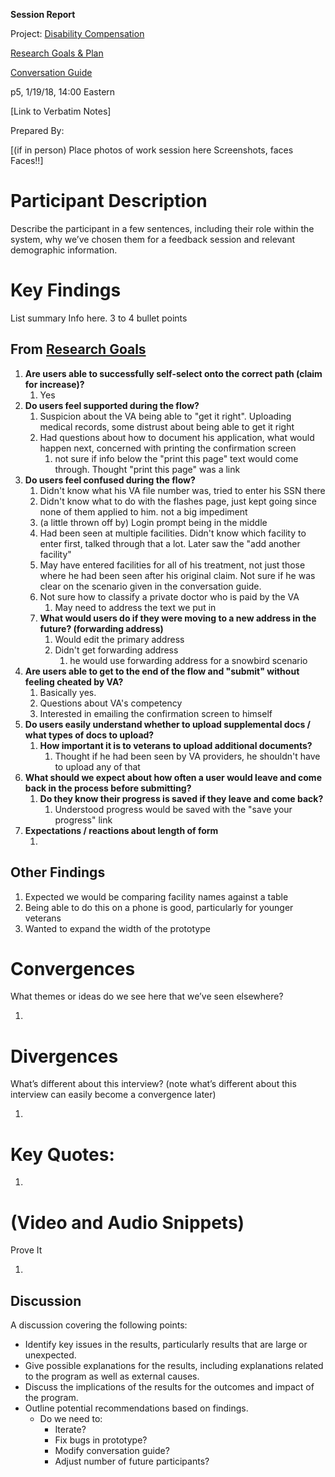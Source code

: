 **Session Report**

Project: [Disability Compensation](https://github.com/department-of-veterans-affairs/vets.gov-team/tree/master/Products/Disability)

[Research Goals & Plan](https://github.com/department-of-veterans-affairs/vets.gov-team/issues/7098)

[Conversation Guide](https://github.com/department-of-veterans-affairs/vets.gov-team/blob/master/Products/Disability/Disability%20526EZ/research/january-2018/conversation-guide.md)

p5, 1/19/18, 14:00 Eastern

[Link to Verbatim Notes]

Prepared By:

[(if in person) Place photos of work session here Screenshots, faces Faces!!]

# Participant Description

Describe the participant in a few sentences, including their role within the system, why we’ve chosen them for a feedback session and relevant demographic information.

# Key Findings

List summary Info here. 3 to 4 bullet points

## From [Research Goals](https://github.com/department-of-veterans-affairs/vets.gov-team/issues/7098)

1. **Are users able to successfully self-select onto the correct path (claim for increase)?**
   1. Yes
2. **Do users feel supported during the flow?**
   1. Suspicion about the VA being able to "get it right". Uploading medical records, some distrust about being able to get it right
   2. Had questions about how to document his application, what would happen next, concerned with printing the confirmation screen
      1. not sure if info below the "print this page" text would come through. Thought "print this page" was a link
3. **Do users feel confused during the flow?**
   1. Didn't know what his VA file number was, tried to enter his SSN there
   2. Didn't know what to do with the flashes page, just kept going since none of them applied to him. not a big impediment
   3. (a little thrown off by) Login prompt being in the middle
   4. Had been seen at multiple facilities. Didn't know which facility to enter first, talked through that a lot. Later saw the "add another facility"
   5. May have entered facilities for all of his treatment, not just those where he had been seen after his original claim. Not sure if he was clear on the scenario given in the conversation guide.
   6. Not sure how to classify a private doctor who is paid by the VA
      1. May need to address the text we put in
   7. **What would users do if they were moving to a new address in the future? (forwarding address)**
      1. Would edit the primary address
      2. Didn't get forwarding address
         1. he would use forwarding address for a snowbird scenario
4. **Are users able to get to the end of the flow and "submit" without feeling cheated by VA?**
   1. Basically yes. 
   2. Questions about VA's competency 
   3. Interested in emailing the confirmation screen to himself
5. **Do users easily understand whether to upload supplemental docs / what types of docs to upload?**
   1. **How important it is to veterans to upload additional documents?**
      1. Thought if he had been seen by VA providers, he shouldn't have to upload any of that
6. **What should we expect about how often a user would leave and come back in the process before submitting?**
   1. **Do they know their progress is saved if they leave and come back?**
      1. Understood progress would be saved with the "save your progress" link
7. **Expectations / reactions about length of form**
   1. ​

## Other Findings

1. Expected we would be comparing facility names against a table
2. Being able to do this on a phone is good, particularly for younger veterans
3. Wanted to expand the width of the prototype

# Convergences 

What themes or ideas do we see here that we’ve seen elsewhere?

1. ​

# Divergences

What’s different about this interview? (note what’s different about this interview can easily become a convergence later)

1. ​

# Key Quotes:

1. ​

# (Video and Audio Snippets)

Prove It

1. ​

## Discussion

A discussion covering the following points:

* Identify key issues in the results, particularly results that are large or unexpected.
* Give possible explanations for the results, including explanations related to the program as well as external causes. 
* Discuss the implications of the results for the outcomes and impact of the program.
* Outline potential recommendations based on findings.
  * Do we need to:
    * Iterate?
    * Fix bugs in prototype?
    * Modify conversation guide?
    * Adjust number of future participants?

